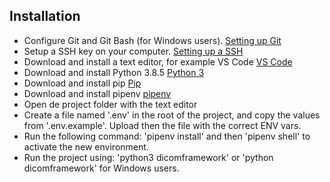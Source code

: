 ## Installation
- Configure Git and Git Bash (for Windows users). [Setting up Git](https://git-scm.com/book/en/v2/Getting-Started-First-Time-Git-Setup)
- Setup a SSH key on your computer. [Setting up a SSH](https://docs.github.com/es/github/authenticating-to-github/connecting-to-github-with-ssh/adding-a-new-ssh-key-to-your-github-account)
- Download and install a text editor, for example VS Code [VS Code](https://code.visualstudio.com/download)
- Download and install Python 3.8.5 [Python 3](https://www.python.org/downloads/)
- Download and install pip [Pip](https://pypi.org/project/pip/)
- Download and install pipenv [pipenv](https://pypi.org/project/pipenv/)
- Open de project folder with the text editor
- Create a file named '.env' in the root of the project, and copy the values from '.env.example'. Upload then the file with the correct ENV vars.
- Run the following command: 'pipenv install' and then 'pipenv shell' to activate the new environment.
- Run the project using: 'python3 dicomframework' or 'python dicomframework' for Windows users.
